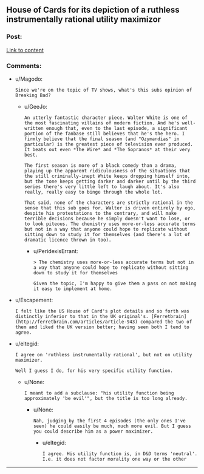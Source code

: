 ## House of Cards for its depiction of a ruthless instrumentally rational utility maximizor

### Post:

[Link to content](http://en.wikipedia.org/wiki/House_of_Cards_(U.S._TV_series))

### Comments:

- u/Magodo:
  ```
  Since we're on the topic of TV shows, what's this subs opinion of Breaking Bad?
  ```

  - u/GeeJo:
    ```
    An utterly fantastic character piece. Walter White is one of the most fascinating villains of modern fiction. And he's well-written enough that, even to the last episode, a significant portion of the fanbase still believes that he's the hero. I firmly believe that the final season (and "Ozymandias" in particular) is the greatest piece of television ever produced. It beats out even *The Wire* and *The Sopranos* at their very best.

    The first season is more of a black comedy than a drama, playing up the apparent ridiculousness of the situations that the still criminally-inept White keeps dropping himself into, but the tone keeps getting darker and darker until by the third series there's very little left to laugh about. It's also really, really easy to binge through the whole lot.

    That said, none of the characters are strictly rational in the sense that this sub goes for. Walter is driven entirely by ego, despite his protestations to the contrary, and will make terrible decisions because he simply doesn't want to lose, or to look piteous. The chemistry uses more-or-less accurate terms but not in a way that anyone could hope to replicate without sitting down to study it for themselves (and there's a lot of dramatic licence thrown in too).
    ```

    - u/PeridexisErrant:
      ```
      > The chemistry uses more-or-less accurate terms but not in a way that anyone could hope to replicate without sitting down to study it for themselves

      Given the topic, I'm happy to give them a pass on not making it easy to implement at home.
      ```

- u/Escapement:
  ```
  I felt like the US House of Card's plot details and so forth was distinctly inferior to that in the UK original's. [Ferretbrain](http://ferretbrain.com/articles/article-943) compared the two of them and liked the UK version better; having seen both I tend to agree.
  ```

- u/eltegid:
  ```
  I agree on 'ruthless instrumentally rational', but not on utility maximizer.

  Well I guess I do, for his very specific utility function.
  ```

  - u/None:
    ```
    I meant to add a subclause: "his utility function being approximately 'be evil'", but the title is too long already.
    ```

    - u/None:
      ```
      Nah, judging by the first 4 episodes (the only ones I've seen) he could easily be much, much more evil. But I guess you could describe him as a power maximizer.
      ```

      - u/eltegid:
        ```
        I agree. His utility function is, in D&D terms 'neutral'. I.e. it does not factor morality one way or the other
        ```

---

